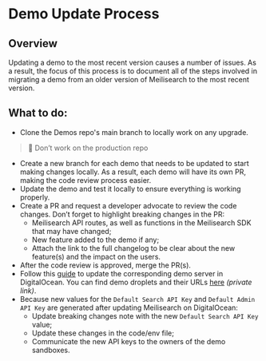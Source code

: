 # Demo Update Process

## Overview

Updating a demo to the most recent version causes a number of issues. As a result, the focus of this process is to document all of the steps involved in migrating a demo from an older version of Meilisearch to the most recent version.

## What to do:

- Clone the Demos repo's main branch to locally work on any upgrade.

> 🙂 Don’t work on the production repo

- Create a new branch for each demo that needs to be updated to start making changes locally. As a result, each demo will have its own PR, making the code review process easier.
- Update the demo and test it locally to ensure everything is working properly.
- Create a PR and request a developer advocate to review the code changes. Don’t forget to highlight breaking changes in the PR:
    - Meilisearch API routes, as well as functions in the Meilisearch SDK that may have changed;
    - New feature added to the demo if any;
    - Attach the link to the full changelog to be clear about the new feature(s) and the impact on the users.
- After the code review is approved, merge the PR(s).
- Follow this [guide](https://github.com/meilisearch/meilisearch-migration) to update the corresponding demo server in DigitalOcean. You can find demo droplets and their URLs [here](https://www.notion.so/5de77184bb8e42f8a1baa95dec76ec33) *(private link)*.
- Because new values for the `Default Search API Key` and `Default Admin API Key` are generated after updating Meilisearch on DigitalOcean:
    - Update breaking changes note with the new `Default Search API Key` value;
    - Update these changes in the code/env file;
    - Communicate the new API keys to the owners of the demo sandboxes.

    
